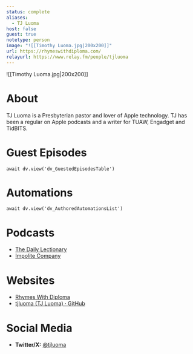 ```yaml
---
status: complete
aliases:
  - TJ Luoma
host: false
guest: true
notetype: person
image: "![[Timothy Luoma.jpg|200x200]]"
url: https://rhymeswithdiploma.com/
relayurl: https://www.relay.fm/people/tjluoma
---
```


![[Timothy Luoma.jpg|200x200]]

# About
TJ Luoma is a Presbyterian pastor and lover of Apple technology. TJ has been a regular on Apple podcasts and a writer for TUAW, Engadget and TidBITS.

# Guest Episodes
```dataviewjs
await dv.view('dv_GuestedEpisodesTable')
```
# Automations
```dataviewjs
await dv.view('dv_AuthoredAutomationsList')
```

# Podcasts
- [The Daily Lectionary](https://thedailylectionary.com/)
- [Impolite Company](https://web.archive.org/web/20181227061324/http://impolite.co/)

# Websites
- [Rhymes With Diploma](https://rhymeswithdiploma.com/)
- [tjluoma (TJ Luoma) · GitHub](https://github.com/tjluoma)

# Social Media
- **Twitter/X:** [@tjluoma](https://twitter.com/tjluoma)
